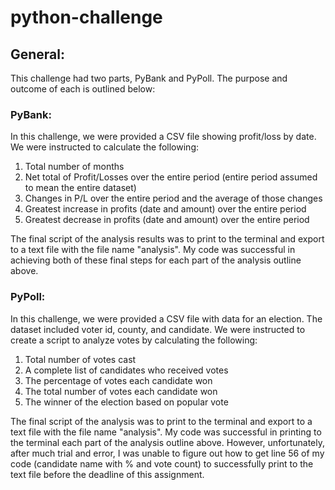 # python-challenge

## General:
This challenge had two parts, PyBank and PyPoll. The purpose and outcome of each is outlined below:

### PyBank:
In this challenge, we were provided a CSV file showing profit/loss by date. We were instructed to calculate the following:
  1. Total number of months
  2. Net total of Profit/Losses over the entire period (entire period assumed to mean the entire dataset)
  3. Changes in P/L over the entire period and the average of those changes
  4. Greatest increase in profits (date and amount) over the entire period
  5. Greatest decrease in profits (date and amount) over the entire period

The final script of the analysis results was to print to the terminal and export to a text file with the file name "analysis". My code was successful in achieving both of these final steps for each part of the analysis outline above. 

### PyPoll:
In this challenge, we were provided a CSV file with data for an election. The dataset included voter id, county, and candidate. We were instructed to create a script to analyze votes by calculating the following:
  1. Total number of votes cast
  2. A complete list of candidates who received votes
  3. The percentage of votes each candidate won
  4. The total number of votes each candidate won
  5. The winner of the election based on popular vote

The final script of the analysis was to print to the terminal and export to a text file with the file name "analysis". My code was successful in printing to the terminal each part of the analysis outline above. However, unfortunately, after much trial and error, I was unable to figure out how to get line 56 of my code (candidate name with % and vote count) to successfully print to the text file before the deadline of this assignment. 
